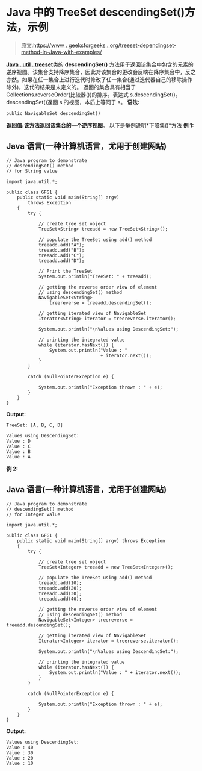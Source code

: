 # Java 中的 TreeSet descendingSet()方法，示例

> 原文:[https://www . geeksforgeeks . org/treeset-dependingset-method-in-Java-with-examples/](https://www.geeksforgeeks.org/treeset-descendingset-method-in-java-with-examples/)

[**Java . util . treeset<E>**](https://www.geeksforgeeks.org/treeset-in-java-with-examples/)类的 **descendingSet()** 方法用于返回该集合中包含的元素的逆序视图。该集合支持降序集合，因此对该集合的更改会反映在降序集合中，反之亦然。如果在任一集合上进行迭代时修改了任一集合(通过迭代器自己的移除操作除外)，迭代的结果是未定义的。
返回的集合具有相当于 Collections.reverseOrder(比较器())的排序。表达式 s.descendingSet()。descendingSet()返回 s 的视图，本质上等同于 s。
**语法:**

```
public NavigableSet descendingSet()
```

**返回值:**该方法返回该集合的一个**逆序视图**。
以下是举例说明*下降集()*方法
**例 1:**

## Java 语言(一种计算机语言，尤用于创建网站)

```
// Java program to demonstrate
// descendingSet() method
// for String value

import java.util.*;

public class GFG1 {
    public static void main(String[] argv)
        throws Exception
    {
        try {

            // create tree set object
            TreeSet<String> treeadd = new TreeSet<String>();

            // populate the TreeSet using add() method
            treeadd.add("A");
            treeadd.add("B");
            treeadd.add("C");
            treeadd.add("D");

            // Print the TreeSet
            System.out.println("TreeSet: " + treeadd);

            // getting the reverse order view of element
            // using descendingSet() method
            NavigableSet<String>
                treereverse = treeadd.descendingSet();

            // getting iterated view of NavigableSet
            Iterator<String> iterator = treereverse.iterator();

            System.out.println("\nValues using DescendingSet:");

            // printing the integrated value
            while (iterator.hasNext()) {
                System.out.println("Value : "
                                   + iterator.next());
            }
        }

        catch (NullPointerException e) {

            System.out.println("Exception thrown : " + e);
        }
    }
}
```

**Output:** 

```
TreeSet: [A, B, C, D]

Values using DescendingSet:
Value : D
Value : C
Value : B
Value : A
```

**例 2:**

## Java 语言(一种计算机语言，尤用于创建网站)

```
// Java program to demonstrate
// descendingSet() method
// for Integer value

import java.util.*;

public class GFG1 {
    public static void main(String[] argv) throws Exception
    {
        try {

            // create tree set object
            TreeSet<Integer> treeadd = new TreeSet<Integer>();

            // populate the TreeSet using add() method
            treeadd.add(10);
            treeadd.add(20);
            treeadd.add(30);
            treeadd.add(40);

            // getting the reverse order view of element
            // using descendingSet() method
            NavigableSet<Integer> treereverse = treeadd.descendingSet();

            // getting iterated view of NavigableSet
            Iterator<Integer> iterator = treereverse.iterator();

            System.out.println("\nValues using DescendingSet:");

            // printing the integrated value
            while (iterator.hasNext()) {
                System.out.println("Value : " + iterator.next());
            }
        }

        catch (NullPointerException e) {

            System.out.println("Exception thrown : " + e);
        }
    }
}
```

**Output:** 

```
Values using DescendingSet:
Value : 40
Value : 30
Value : 20
Value : 10
```